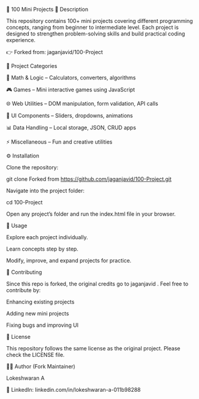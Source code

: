🎯 100 Mini Projects
📖 Description

This repository contains 100+ mini projects covering different programming concepts, ranging from beginner to intermediate level. Each project is designed to strengthen problem-solving skills and build practical coding experience.

👉 Forked from: jaganjavid/100-Project

📂 Project Categories

🧮 Math & Logic – Calculators, converters, algorithms

🎮 Games – Mini interactive games using JavaScript

🌐 Web Utilities – DOM manipulation, form validation, API calls

🎨 UI Components – Sliders, dropdowns, animations

📊 Data Handling – Local storage, JSON, CRUD apps

⚡ Miscellaneous – Fun and creative utilities

⚙️ Installation

Clone the repository:

git clone Forked from https://github.com/jaganjavid/100-Project.git


Navigate into the project folder:

cd 100-Project


Open any project’s folder and run the index.html file in your browser.

🚀 Usage

Explore each project individually.

Learn concepts step by step.

Modify, improve, and expand projects for practice.

🤝 Contributing

Since this repo is forked, the original credits go to jaganjavid
.
Feel free to contribute by:

Enhancing existing projects

Adding new mini projects

Fixing bugs and improving UI

📜 License

This repository follows the same license as the original project. Please check the LICENSE file.

👨‍💻 Author (Fork Maintainer)

Lokeshwaran A

💼 LinkedIn: linkedin.com/in/lokeshwaran-a-011b98288
